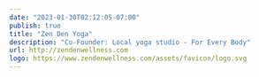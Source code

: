 ```yaml
---
date: "2023-01-30T02:12:05-07:00"
publish: true
title: "Zen Den Yoga"
description: "Co-Founder: Local yoga studio - For Every Body"
url: http://zendenwellness.com
logo: https://www.zendenwellness.com/assets/favicon/logo.svg
---
```

